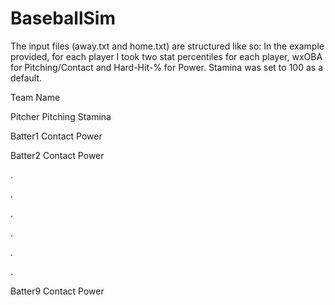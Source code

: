 # BaseballSim
The input files (away.txt and home.txt) are structured like so:
In the example provided, for each player I took two stat percentiles for each player, wxOBA for Pitching/Contact and Hard-Hit-% for Power. Stamina was set to 100 as a default.

Team Name

Pitcher Pitching Stamina

Batter1 Contact Power

Batter2 Contact Power

.

.

.

.

.

.

Batter9 Contact Power
